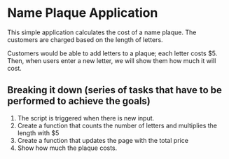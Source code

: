 # Name Plaque Application

This simple application calculates the cost of a name plaque. The customers are charged based on the length of letters.

Customers would be able to add letters to a plaque; each letter costs $5. Then, when users enter a new letter, we will show them how much it will cost.

## Breaking it down (series of tasks that have to be performed to achieve the goals)

1. The script is triggered when there is new input.
2. Create a function that counts the number of letters and multiplies the length with $5
3. Create a function that updates the page with the total price
4. Show how much the plaque costs.
